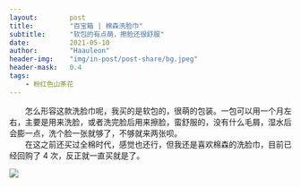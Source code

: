```yaml
---
layout:        post
title:         "百宝箱 | 棉森洗脸巾"
subtitle:      "软包的有点萌，擦脸还很舒服"
date:          2021-05-10
author:        "Haauleon"
header-img:    "img/in-post/post-share/bg.jpeg"
header-mask:   0.4
tags:
    - 粉红色山茶花
---
```


&emsp;&emsp;怎么形容这款洗脸巾呢，我买的是软包的，很萌的包装。一包可以用一个月左右，主要是用来洗脸，或者洗完脸后用来擦脸，蛮舒服的，没有什么毛屑，湿水后会膨一点，洗个脸一张就够了，不够就来两张呗。       
&emsp;&emsp;在这之前还买过全棉时代，感觉也还行，但我还是喜欢棉森的洗脸巾，目前已经回购了 4 次，反正就一直买就是了。                

![](https://ss0.bdstatic.com/70cFvHSh_Q1YnxGkpoWK1HF6hhy/it/u=2186112722,411700354&fm=224&gp=0.jpg)
